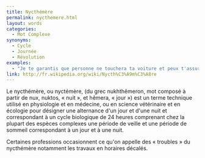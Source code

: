 ```yaml
---
title: Nycthémère
permalink: nycthemere.html
layout: words
categories:
  - Mot Complexe
synonyms:
  - Cycle
  - Journée
  - Révolution
examples:
  - "Je te garantis que personne ne touchera ta voiture et peux t'assurer qu'elle passera au moins un nycthémère chez nous ! (cf. Histoires)"
link: http://fr.wikipedia.org/wiki/Nycth%C3%A9m%C3%A8re
---
```


Le nycthémère, ou nyctémère, (du grec nukhthêmeron, mot composé à partir de nux, nuktos, « nuit », et hêmera, « jour ») est un terme technique utilisé en physiologie et en médecine, ou en science vétérinaire et en écologie pour désigner une alternance d'un jour et d'une nuit et correspondant à un cycle biologique de 24 heures comprenant chez la plupart des espèces complexes une période de veille et une période de sommeil correspondant à un jour et à une nuit.

Certaines professions occasionnent ce qu'on appelle des « troubles » du nycthémère notamment les travaux en horaires décalés.
